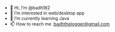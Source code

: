 - 👋 Hi, I’m @badh182
- 👀 I’m interested in web/desktop app
- 🌱 I’m currently learning Java
- 📫 How to reach me :badhthelogger@gmail.com

<!---
badh182/badh182 is a ✨ special ✨ repository because its `README.md` (this file) appears on your GitHub profile.
You can click the Preview link to take a look at your changes.
--->
